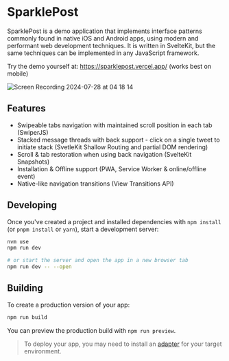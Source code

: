 # SparklePost

SparklePost is a demo application that implements interface patterns commonly found in native iOS and Android apps, using modern and performant web development techniques. It is written in SvelteKit, but the same techniques can be implemented in any JavaScript framework.

Try the demo yourself at: https://sparklepost.vercel.app/ (works best on mobile)

![Screen Recording 2024-07-28 at 04 18 14](https://github.com/user-attachments/assets/0054ed3d-c744-4d5d-bdf2-284c6bf8c5a8)

## Features

* Swipeable tabs navigation with maintained scroll position in each tab (SwiperJS)
* Stacked message threads with back support - click on a single tweet to initiate stack (SvetleKit Shallow Routing and partial DOM rendering)
* Scroll & tab restoration when using back navigation (SvelteKit Snapshots)
* Installation & Offline support (PWA, Service Worker & online/offline event)
* Native-like navigation transitions (View Transitions API)

## Developing

Once you've created a project and installed dependencies with `npm install` (or `pnpm install` or `yarn`), start a development server:

```bash
nvm use
npm run dev

# or start the server and open the app in a new browser tab
npm run dev -- --open
```

## Building

To create a production version of your app:

```bash
npm run build
```

You can preview the production build with `npm run preview`.

> To deploy your app, you may need to install an [adapter](https://kit.svelte.dev/docs/adapters) for your target environment.
